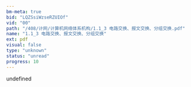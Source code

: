 ```yaml
---
bm-meta: true
bid: "LQZSsiWzseRZUIOf"
vid: "00"
path: "/408/计网/计算机网络体系机构/1.1_3 电路交换、报文交换、分组交换.pdf"
name: "1.1_3 电路交换、报文交换、分组交换"
ext: pdf
visual: false
type: "unknown"
status: "unread"
progress: 10
---
```

undefined